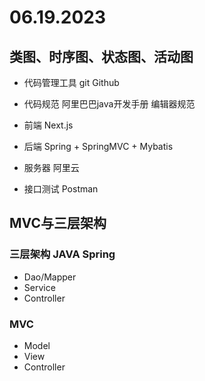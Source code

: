 # 06.19.2023
## 类图、时序图、状态图、活动图

- 代码管理工具
git 
Github

- 代码规范
阿里巴巴java开发手册
编辑器规范

- 前端
Next.js

- 后端
Spring + SpringMVC + Mybatis

- 服务器 
阿里云

- 接口测试
Postman


## MVC与三层架构
### 三层架构 JAVA Spring
- Dao/Mapper
- Service
- Controller

### MVC
- Model
- View
- Controller



